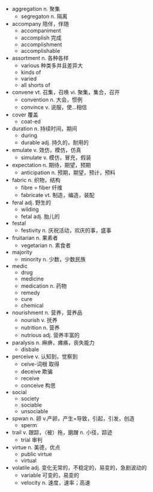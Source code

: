 - aggregation n. 聚集
	- segregaton n. 隔离
- accompany 陪伴，伴随
	- accompaniment
	- accomplish 完成
	- accomplishment
	- accomplishable
- assortment n. 各种各样
	- various 种类多并且差异大
	- kinds of
	- varied
	- all shorts of
- convene vt. 召集，召唤 vi. 聚集，集合，召开
	- convention n. 大会，惯例
	- convince v. 说服，使...相信
- cover 覆盖
	- coat-ed
- duration n. 持续时间，期间
	- during
	- durable adj. 	持久的，耐用的
- 	emulate v. 效仿，模仿，仿真
	- simulate v. 模仿，冒充，假装
- expectation n. 期待，期望，预期
	- anticipation n. 预期，期望，预计，预料
- fabric n. 织物，结构
	- fibre = fiber 纤维
	- fabricate vt. 制造，编造，装配
- feral adj. 野生的
	- wilding 
	- fetal adj. 胎儿的
- festal
	- festivity n. 庆祝活动，欢庆的事，盛事
- fruitarian n. 果素者
	- vegetarian n. 素食者
- majority
	- minority n. 少数，少数民族
- medic 
	- drug
	- medicine
	- medication n. 药物
	- remedy
	- cure
	- chemical
- nourishment n. 营养，营养品
	- nourish v. 抚养
	- nutrition n. 营养
	- nutrious adj. 营养丰富的
- paralysis n. 麻痹，瘫痪，丧失能力
	- disbale
- perceive v. 认知到，觉察到
	- ceive-词根 取得
	- deceive 欺骗
	- receive
	- conceive 构思
- social
	- society
	- sociable
	- unsociable
- spwan n. 卵 v.产卵，产生=导致，引起，引发，创造
	- sperm
- trail v. 跟踪，（被）拖，磨蹭 n. 小径，踪迹
	-	trial 审判
- virtue n. 美德，优点
	- public virtue
	- virtual
- volatile adj. 变化无常的，不稳定的，易变的，急剧波动的
	- variable 可变的，易变的
	- velocity n. 速度，速率；高速